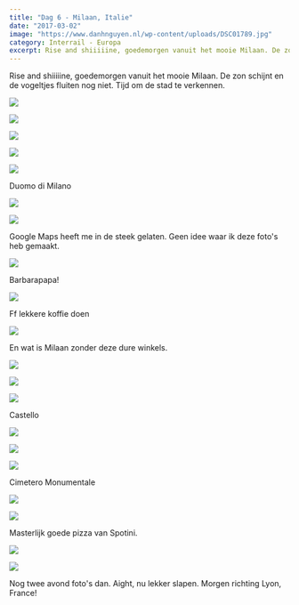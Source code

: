 ```yaml
---
title: "Dag 6 - Milaan, Italie"
date: "2017-03-02"
image: "https://www.danhnguyen.nl/wp-content/uploads/DSC01789.jpg"
category: Interrail - Europa
excerpt: Rise and shiiiiine, goedemorgen vanuit het mooie Milaan. De zon schijnt en de vogeltjes fluiten nog niet. Tijd om...
---
```


Rise and shiiiiine, goedemorgen vanuit het mooie Milaan. De zon schijnt en de vogeltjes fluiten nog niet. Tijd om de stad te verkennen.

![](https://www.danhnguyen.nl/wp-content/uploads//DSC01820-700x394.jpg)

![](https://www.danhnguyen.nl/wp-content/uploads//DSC01818-700x394.jpg)

![](https://www.danhnguyen.nl/wp-content/uploads//DSC01801-700x394.jpg)

![](https://www.danhnguyen.nl/wp-content/uploads//DSC01803-700x394.jpg)

![](https://www.danhnguyen.nl/wp-content/uploads//DSC01819-700x394.jpg)

Duomo di Milano

![](https://www.danhnguyen.nl/wp-content/uploads//DSC01829-700x394.jpg)

![](https://www.danhnguyen.nl/wp-content/uploads//DSC01850-700x394.jpg)

Google Maps heeft me in de steek gelaten. Geen idee waar ik deze foto's heb gemaakt.

![](https://www.danhnguyen.nl/wp-content/uploads//DSC01835-700x394.jpg)

Barbarapapa!

![](https://www.danhnguyen.nl/wp-content/uploads//DSC01830-700x394.jpg)

Ff lekkere koffie doen

![](https://www.danhnguyen.nl/wp-content/uploads//DSC01789-700x394.jpg)

En wat is Milaan zonder deze dure winkels.

![](https://www.danhnguyen.nl/wp-content/uploads//DSC01857-700x394.jpg)

![](https://www.danhnguyen.nl/wp-content/uploads//DSC01877-700x394.jpg)

![](https://www.danhnguyen.nl/wp-content/uploads//DSC01854-700x394.jpg)

Castello

![](https://www.danhnguyen.nl/wp-content/uploads//DSC01890-700x394.jpg)

![](https://www.danhnguyen.nl/wp-content/uploads//DSC01891-700x394.jpg)

![](https://www.danhnguyen.nl/wp-content/uploads//DSC01892-700x394.jpg)

Cimetero Monumentale

![](https://www.danhnguyen.nl/wp-content/uploads//DSC01901-700x394.jpg)

![](https://www.danhnguyen.nl/wp-content/uploads//DSC01898-700x394.jpg)

Masterlijk goede pizza van Spotini.

![](https://www.danhnguyen.nl/wp-content/uploads//DSC01906-700x394.jpg)

![](https://www.danhnguyen.nl/wp-content/uploads//DSC01900-700x394.jpg)

Nog twee avond foto's dan.
Aight, nu lekker slapen. Morgen richting Lyon, France!
